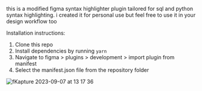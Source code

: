 this is a modified figma syntax highlighter plugin tailored for sql and python syntax highlighting. i created it for personal use but feel free to use it in your design workflow too

Installation instructions:

1. Clone this repo
2. Install dependencies by running `yarn`
3. Navigate to figma > plugins > development > import plugin from manifest
4. Select the manifest.json file from the repository folder

![fKapture 2023-09-07 at 13 17 36](https://github.com/jxjshaw/figma-syntax-highlight/assets/8213286/9564c238-8f55-4dd8-9918-a60b8c9ca9e0)
